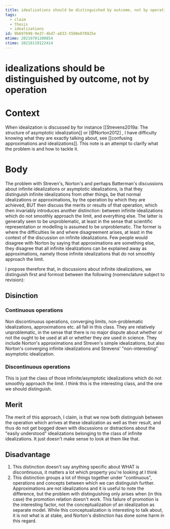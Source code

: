 ```yaml
---
title: idealizations should be distinguished by outcome, not by operation
tags:
  - claim
  - thesis
  - idealizations
id: 0b697698-9e37-4bd7-a833-5580e878925e
mtime: 20210701200854
ctime: 20210119122414
---
```


# idealizations should be distinguished by outcome, not by operation

# Context

When idealization is discussed by for instance [[Strevens2019a: The structure of asymptotic idealization]] or [@Norton2012] , I have difficulty knowing what they are exactly talking about, see [[confusing approximations and idealizations]]. This note is an attempt to clarify what the problem is and how to tackle it.

# Body

The problem with Streven's, Norton's and perhaps Batterman's discussions about infinite idealizations or asymptotic idealizations, is that they distinguish infinite idealizations from other things, be that normal idealizations or approximations, by the operation by which they are achieved, BUT then discuss the merits or results of that operation, which then invariably introduces another distinction: between infinite idealizations which do not smoothly approach the limit, and everything else. The latter is generally seen to be unproblematic, at least in the sense that scientific representation or modelling is assumed to be unproblematic. The former is where the difficulties lie and where disagreement arises, at least in the context of the discussion on infinite idealizations. Few people would disagree with Norton by saying that approximations are something else, they disagree that all infinite idealizations can be explained away as approximations, namely those infinite idealizations that do not smoothly approach the limit.

I propose therefore that, in discussions about infinite idealizations, we distinguish first and formost between the following (nomenclature subject to revision):

## Disinction

### Continuous operations

Non discontinuous operations, converging limits, non-problematic idealizations, approximations etc. all fall in this class. They are relatively unproblematic, in the sense that there is no major dispute about whether or not the ought to be used at all or whether they _are_ used in science. They include Norton's approximations and Streven's simple idealizations, but also Norton's converging infinite idealizations and Strevens' "non-interesting" asymptotic idealization.

### Discontinuous operations

This is just the class of those infinite/asymptotic idealizations which do not smoothly approach the limit. I think this is the interesting class, and the one we should distinguish.

## Merit

The merit of this approach, I claim, is that we now both distinguish between the operation which arrives at these idealization as well as their result, and thus do not get bogged down with discussions or distractions about the "easily understood" idealizations belonging to the class of infinite idealizations. It just doesn't make sense to look at them like that.

## Disadvantage

1) This distinction doesn't say anything specific about WHAT is discontinuous, it matters a lot which property you're looking at I think
2) This distinction groups a lot of things together under "continuous", operations and concepts between which we can distinguish further. Approximations are not idealizations and it is useful to note the difference, but the problem with distinguishing only arises when (in this case) the promotion relation doesn't work. This failure of promotion is the interesting factor, not the conceptualization of an idealization as separate model. While this conceptualization is interesting to talk about, it is not what is at stake, and Norton's distinction has done some harm in this regard.
